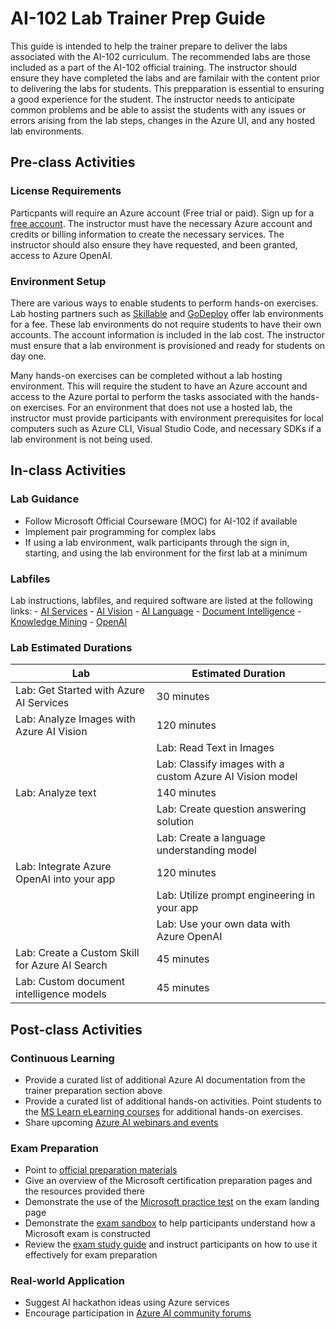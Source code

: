 # AI-102 Lab Trainer Prep Guide

This guide is intended to help the trainer prepare to deliver the labs associated with the AI-102 curriculum. The recommended labs are those included as a part of the AI-102 official training. The instructor should ensure they have completed the labs and are familair with the content prior to delivering the labs for students. This prepparation is essential to ensuring a good experience for the student. The instructor needs to anticipate common problems and be able to assist the students with any issues or errors arising from the lab steps, changes in the Azure UI, and any hosted lab environments.

## Pre-class Activities

### License Requirements

Particpants will require an Azure account (Free trial or paid). Sign up for a [free account](https://azure.microsoft.com/en-in/pricing/purchase-options/azure-account). The instructor must have the necessary Azure account and credits or billing information to create the necessary services. The instructor should also ensure they have requested, and been granted, access to Azure OpenAI.

### Environment Setup

There are various ways to enable students to perform hands-on exercises. Lab hosting partners such as [Skillable](https://www.skillable.com/virtual-it-labs-skills-validation-hands-on-learning/?nab=1) and [GoDeploy](https://godeploy.com/) offer lab environments for a fee. These lab environments do not require students to have their own accounts. The account information is included in the lab cost. The instructor must ensure that a lab environment is provisioned and ready for students on day one.

Many hands-on exercises can be completed without a lab hosting environment. This will require the student to have an Azure account and access to the Azure portal to perform the tasks associated with the hands-on exercises. For an environment that does not use a hosted lab, the instructor must provide participants with environment prerequisites for local computers such as Azure CLI, Visual Studio Code, and necessary SDKs if a lab environment is not being used.

## In-class Activities

### Lab Guidance

- Follow Microsoft Official Courseware (MOC) for AI-102 if available
- Implement pair programming for complex labs
- If using a lab environment, walk participants through the sign in, starting, and using the lab environment for the first lab at a minimum

### Labfiles

Lab instructions, labfiles, and required software are listed at the following links:
    - [AI Services](https://github.com/MicrosoftLearning/mslearn-ai-services)
    - [AI Vision](https://github.com/MicrosoftLearning/mslearn-ai-vision)
    - [AI Language](https://github.com/MicrosoftLearning/mslearn-ai-language)
    - [Document Intelligence](https://github.com/MicrosoftLearning/mslearn-ai-document-intelligence)
    - [Knowledge Mining](https://github.com/MicrosoftLearning/mslearn-knowledge-mining)
    - [OpenAI](https://github.com/MicrosoftLearning/mslearn-openai)

### Lab Estimated Durations

| Lab | Estimated Duration |
| --- | --- |
| Lab: Get Started with Azure AI Services | 30 minutes |
| Lab: Analyze Images with Azure AI Vision| 120 minutes |
| | Lab: Read Text in Images |
| | Lab: Classify images with a custom Azure AI Vision model|
| Lab: Analyze text | 140 minutes |
| | Lab: Create question answering solution |
| | Lab: Create a language understanding model |
| Lab: Integrate Azure OpenAI into your app  | 120 minutes |
| | Lab: Utilize prompt engineering in your app |
| | Lab: Use your own data with Azure OpenAI |
| Lab: Create a Custom Skill for Azure AI Search | 45 minutes |
| Lab: Custom document intelligence models| 45 minutes |

## Post-class Activities

### Continuous Learning

- Provide a curated list of additional Azure AI documentation from the trainer preparation section above
- Provide a curated list of additional hands-on activities. Point students to the [MS Learn eLearning courses](https://learn.microsoft.com/en-us/training/courses/ai-102t00) for additional hands-on exercises.
- Share upcoming [Azure AI webinars and events](https://azure.microsoft.com/en-in/resources/events/)

### Exam Preparation

- Point to [official preparation materials](https://learn.microsoft.com/en-us/credentials/certifications/azure-ai-engineer/?practice-assessment-type=certification)
- Give an overview of the Microsoft certification preparation pages and the resources provided there
- Demonstrate the use of the [Microsoft practice test](https://learn.microsoft.com/en-us/credentials/certifications/azure-ai-engineer/practice/assessment?assessment-type=practice&assessmentId=61&practice-assessment-type=certification) on the exam landing page
- Demonstrate the [exam sandbox](https://go.microsoft.com/fwlink/?linkid=2226877) to help participants understand how a Microsoft exam is constructed
- Review the [exam study guide](https://aka.ms/ai102-StudyGuide) and instruct participants on how to use it effectively for exam preparation

### Real-world Application

- Suggest AI hackathon ideas using Azure services
- Encourage participation in [Azure AI community forums](https://techcommunity.microsoft.com/category/Azure)

